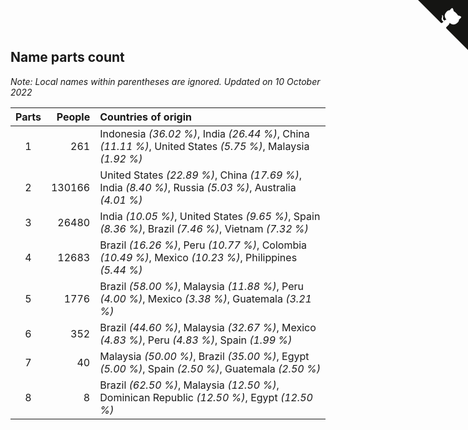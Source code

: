 ## Name parts count

*Note: Local names within parentheses are ignored.*
*Updated on 10 October 2022*

| Parts | People | Countries of origin |
| :--: | ---: | :--- |
| 1 | 261 | Indonesia *(36.02 %)*, India *(26.44 %)*, China *(11.11 %)*, United States *(5.75 %)*, Malaysia *(1.92 %)* |
| 2 | 130166 | United States *(22.89 %)*, China *(17.69 %)*, India *(8.40 %)*, Russia *(5.03 %)*, Australia *(4.01 %)* |
| 3 | 26480 | India *(10.05 %)*, United States *(9.65 %)*, Spain *(8.36 %)*, Brazil *(7.46 %)*, Vietnam *(7.32 %)* |
| 4 | 12683 | Brazil *(16.26 %)*, Peru *(10.77 %)*, Colombia *(10.49 %)*, Mexico *(10.23 %)*, Philippines *(5.44 %)* |
| 5 | 1776 | Brazil *(58.00 %)*, Malaysia *(11.88 %)*, Peru *(4.00 %)*, Mexico *(3.38 %)*, Guatemala *(3.21 %)* |
| 6 | 352 | Brazil *(44.60 %)*, Malaysia *(32.67 %)*, Mexico *(4.83 %)*, Peru *(4.83 %)*, Spain *(1.99 %)* |
| 7 | 40 | Malaysia *(50.00 %)*, Brazil *(35.00 %)*, Egypt *(5.00 %)*, Spain *(2.50 %)*, Guatemala *(2.50 %)* |
| 8 | 8 | Brazil *(62.50 %)*, Malaysia *(12.50 %)*, Dominican Republic *(12.50 %)*, Egypt *(12.50 %)* |


<a href="https://github.com/jonatanklosko/wca_statistics" class="github-corner" aria-label="View source on Github"><svg width="80" height="80" viewBox="0 0 250 250" style="fill:#151513; color:#fff; position: absolute; top: 0; border: 0; right: 0;" aria-hidden="true"><path d="M0,0 L115,115 L130,115 L142,142 L250,250 L250,0 Z"></path><path d="M128.3,109.0 C113.8,99.7 119.0,89.6 119.0,89.6 C122.0,82.7 120.5,78.6 120.5,78.6 C119.2,72.0 123.4,76.3 123.4,76.3 C127.3,80.9 125.5,87.3 125.5,87.3 C122.9,97.6 130.6,101.9 134.4,103.2" fill="currentColor" style="transform-origin: 130px 106px;" class="octo-arm"></path><path d="M115.0,115.0 C114.9,115.1 118.7,116.5 119.8,115.4 L133.7,101.6 C136.9,99.2 139.9,98.4 142.2,98.6 C133.8,88.0 127.5,74.4 143.8,58.0 C148.5,53.4 154.0,51.2 159.7,51.0 C160.3,49.4 163.2,43.6 171.4,40.1 C171.4,40.1 176.1,42.5 178.8,56.2 C183.1,58.6 187.2,61.8 190.9,65.4 C194.5,69.0 197.7,73.2 200.1,77.6 C213.8,80.2 216.3,84.9 216.3,84.9 C212.7,93.1 206.9,96.0 205.4,96.6 C205.1,102.4 203.0,107.8 198.3,112.5 C181.9,128.9 168.3,122.5 157.7,114.1 C157.9,116.9 156.7,120.9 152.7,124.9 L141.0,136.5 C139.8,137.7 141.6,141.9 141.8,141.8 Z" fill="currentColor" class="octo-body"></path></svg></a><style>.github-corner:hover .octo-arm{animation:octocat-wave 560ms ease-in-out}@keyframes octocat-wave{0%,100%{transform:rotate(0)}20%,60%{transform:rotate(-25deg)}40%,80%{transform:rotate(10deg)}}@media (max-width:500px){.github-corner:hover .octo-arm{animation:none}.github-corner .octo-arm{animation:octocat-wave 560ms ease-in-out}}</style>
